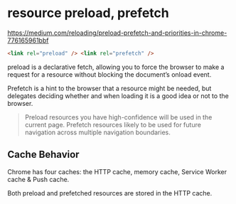 # resource preload, prefetch

<https://medium.com/reloading/preload-prefetch-and-priorities-in-chrome-776165961bbf>

```html
<link rel="preload" /> <link rel="prefetch" />
```

preload is a declarative fetch, allowing you to force the browser to make a request for a resource without blocking the document’s onload event.

Prefetch is a hint to the browser that a resource might be needed, but delegates deciding whether and when loading it is a good idea or not to the browser.

> Preload resources you have high-confidence will be used in the current page. Prefetch resources likely to be used for future navigation across multiple navigation boundaries.

## Cache Behavior

Chrome has four caches: the HTTP cache, memory cache, Service Worker cache & Push cache.

Both preload and prefetched resources are stored in the HTTP cache.
